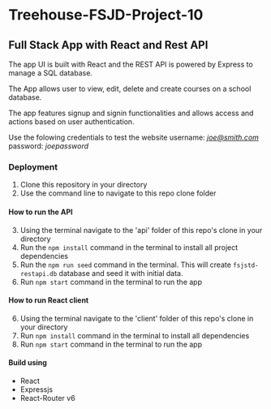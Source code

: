 # Treehouse-FSJD-Project-10
## Full Stack App with React and Rest API

The app UI is built with React and the REST API is powered by Express to manage a SQL database.

The App allows user to view, edit, delete and create courses on a school database.

The app features signup and signin functionalities and allows access and actions based on user authentication.

Use the folowing credentials to test the website
username: *joe@smith.com*
password: *joepassword*

### Deployment

1.  Clone this repository in your directory
2.  Use the command line to navigate to this repo clone folder

#### How to run the API

3.  Using the terminal navigate to the 'api' folder of this repo's clone in your directory
4.  Run the ```npm install``` command in the terminal to install all project dependencies
5.  Run the ```npm run seed``` command in the terminal. This will create ```fsjstd-restapi.db``` database and seed it with initial data.
6.  Run ```npm start``` command in the terminal to run the app

#### How to run React client

6.  Using the terminal navigate to the 'client' folder of this repo's clone in your directory
7.  Run ```npm install``` command in the terminal to install all dependencies
8.  Run ```npm start``` command in the terminal to run the app

#### Build using

* React
* Expressjs
* React-Router v6
